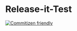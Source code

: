 # Release-it-Test

[![Commitizen friendly](https://img.shields.io/badge/commitizen-friendly-brightgreen.svg)](http://commitizen.github.io/cz-cli/)
